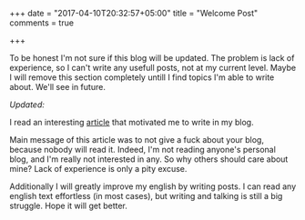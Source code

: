 +++
date = "2017-04-10T20:32:57+05:00"
title = "Welcome Post"
comments = true

+++

To be honest I'm not sure if this blog will be updated. The problem is lack of experience, so I can't write any usefull posts, not at my current level. Maybe I will remove this section completely untill I find topics I'm able to write about. We'll see in future.

*Updated:*
<!--more-->

I read an interesting [article](http://pablojuan.com/want-to-blog-read-this/) that motivated me to write in my blog.

Main message of this article was to not give a fuck about your blog, because nobody will read it. Indeed, I'm not reading anyone's personal blog, and I'm really not interested in any. So why others should care about mine? Lack of experience is only a pity excuse. 

Additionally I will greatly improve my english by writing posts. I can read any english text effortless (in most cases), but writing and talking is still a big struggle. Hope it will get better.